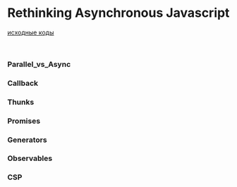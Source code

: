 # Rethinking Asynchronous Javascript

[исходные коды](https://github.com/tsvetkovpro/js/tree/master/courses/others/asynchronous-javascript)


<br />


### Parallel_vs_Async

### Callback

### Thunks

### Promises

### Generators

### Observables

### CSP










